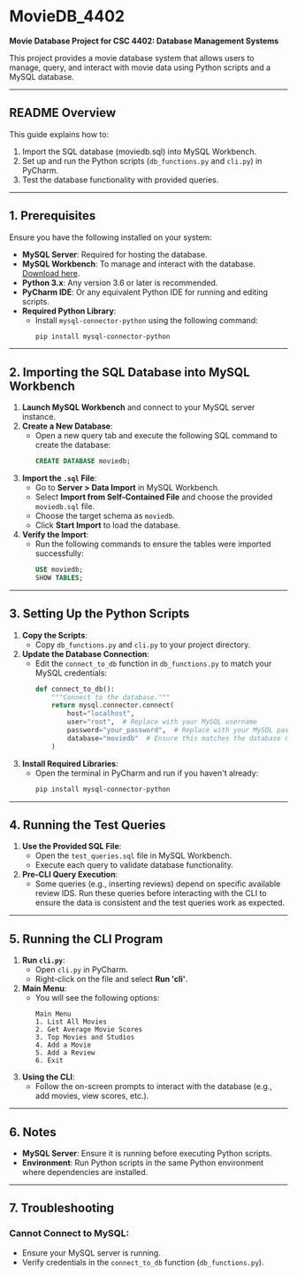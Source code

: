# **MovieDB_4402**
**Movie Database Project for CSC 4402: Database Management Systems**

This project provides a movie database system that allows users to manage, query, and interact with movie data using Python scripts and a MySQL database.

---

## **README Overview**
This guide explains how to:
1. Import the SQL database (moviedb.sql) into MySQL Workbench.
2. Set up and run the Python scripts (`db_functions.py` and `cli.py`) in PyCharm.
3. Test the database functionality with provided queries.

---

## **1. Prerequisites**
Ensure you have the following installed on your system:
- **MySQL Server**: Required for hosting the database.
- **MySQL Workbench**: To manage and interact with the database. [Download here](https://dev.mysql.com/downloads/workbench/).
- **Python 3.x**: Any version 3.6 or later is recommended.
- **PyCharm IDE**: Or any equivalent Python IDE for running and editing scripts.
- **Required Python Library**:
    - Install `mysql-connector-python` using the following command:
      ```bash
      pip install mysql-connector-python
      ```

---

## **2. Importing the SQL Database into MySQL Workbench**
1. **Launch MySQL Workbench** and connect to your MySQL server instance.
2. **Create a New Database**:
   - Open a new query tab and execute the following SQL command to create the database:
     ```sql
     CREATE DATABASE moviedb;
     ```
3. **Import the `.sql` File**:
   - Go to **Server > Data Import** in MySQL Workbench.
   - Select **Import from Self-Contained File** and choose the provided `moviedb.sql` file.
   - Choose the target schema as `moviedb`.
   - Click **Start Import** to load the database.
4. **Verify the Import**:
   - Run the following commands to ensure the tables were imported successfully:
     ```sql
     USE moviedb;
     SHOW TABLES;
     ```

---

## **3. Setting Up the Python Scripts**
1. **Copy the Scripts**:
   - Copy `db_functions.py` and `cli.py` to your project directory.
2. **Update the Database Connection**:
   - Edit the `connect_to_db` function in `db_functions.py` to match your MySQL credentials:
     ```python
     def connect_to_db():
         """Connect to the database."""
         return mysql.connector.connect(
             host="localhost",
             user="root",  # Replace with your MySQL username
             password="your_password",  # Replace with your MySQL password
             database="moviedb"  # Ensure this matches the database name
         )
     ```
3. **Install Required Libraries**:
   - Open the terminal in PyCharm and run if you haven't already:
     ```bash
     pip install mysql-connector-python
     ```

---

## **4. Running the Test Queries**
1. **Use the Provided SQL File**:
   - Open the `test_queries.sql` file in MySQL Workbench.
   - Execute each query to validate database functionality.
2. **Pre-CLI Query Execution**:
   - Some queries (e.g., inserting reviews) depend on specific available review IDS. Run these queries before interacting with the CLI to ensure the data is consistent and the test queries work as expected.

---

## **5. Running the CLI Program**
1. **Run `cli.py`**:
   - Open `cli.py` in PyCharm.
   - Right-click on the file and select **Run 'cli'**.
2. **Main Menu**:
   - You will see the following options:
     ```plaintext
     Main Menu
     1. List All Movies
     2. Get Average Movie Scores
     3. Top Movies and Studios
     4. Add a Movie
     5. Add a Review
     6. Exit
     ```
3. **Using the CLI**:
   - Follow the on-screen prompts to interact with the database (e.g., add movies, view scores, etc.).

---

## **6. Notes**
- **MySQL Server**: Ensure it is running before executing Python scripts.
- **Environment**: Run Python scripts in the same Python environment where dependencies are installed.

---

## **7. Troubleshooting**
### **Cannot Connect to MySQL**:
- Ensure your MySQL server is running.
- Verify credentials in the `connect_to_db` function (`db_functions.py`).
